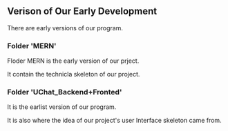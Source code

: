 ## Verison of Our Early Development

There are early versions of our program.

### Folder 'MERN'

Floder MERN is the early version of our prject.

It contain the technicla skeleton of our project.

### Folder 'UChat_Backend+Fronted'

It is the earlist version of our program.

It is also where the idea of our project's user Interface skeleton came from.